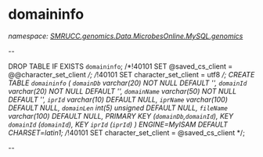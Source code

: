 ﻿# domaininfo
_namespace: [SMRUCC.genomics.Data.MicrobesOnline.MySQL.genomics](./index.md)_

--
 
 DROP TABLE IF EXISTS `domaininfo`;
 /*!40101 SET @saved_cs_client = @@character_set_client */;
 /*!40101 SET character_set_client = utf8 */;
 CREATE TABLE `domaininfo` (
 `domainDb` varchar(20) NOT NULL DEFAULT '',
 `domainId` varchar(20) NOT NULL DEFAULT '',
 `domainName` varchar(50) NOT NULL DEFAULT '',
 `iprId` varchar(10) DEFAULT NULL,
 `iprName` varchar(100) DEFAULT NULL,
 `domainLen` int(5) unsigned DEFAULT NULL,
 `fileName` varchar(100) DEFAULT NULL,
 PRIMARY KEY (`domainDb`,`domainId`),
 KEY `domainId` (`domainId`),
 KEY `iprId` (`iprId`)
 ) ENGINE=MyISAM DEFAULT CHARSET=latin1;
 /*!40101 SET character_set_client = @saved_cs_client */;
 
 --





